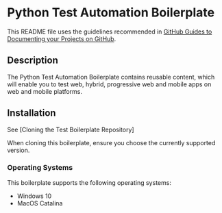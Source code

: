 # Python Test Automation Boilerplate

This README file uses the guidelines recommended in [GitHub Guides to Documenting your Projects on GitHub](https://guides.github.com/features/wikis/).

## Description

The Python Test Automation Boilerplate contains reusable content, which will enable you to test web, hybrid, progressive web and mobile apps on web and mobile platforms.
 
## Installation
 
See [Cloning the Test Boilerplate Repository]

When cloning this boilerplate, ensure you choose the currently supported version.


### Operating Systems

This boilerplate supports the following operating systems:

 - Windows 10
 - MacOS Catalina